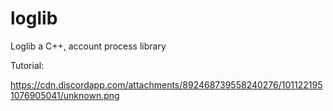 # loglib
Loglib a C++, account process library

Tutorial:

https://cdn.discordapp.com/attachments/892468739558240276/1011221951076905041/unknown.png

